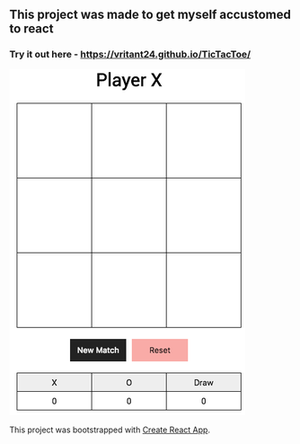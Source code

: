 
## This project was made to get myself accustomed to react

### Try it out here - https://vritant24.github.io/TicTacToe/

![Screenshot](/public/tictactoe.png)

This project was bootstrapped with [Create React App](https://github.com/facebookincubator/create-react-app).
